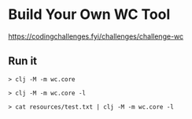 # Build Your Own WC Tool

https://codingchallenges.fyi/challenges/challenge-wc

## Run it 

```
> clj -M -m wc.core

> clj -M -m wc.core -l

> cat resources/test.txt | clj -M -m wc.core -l
```
